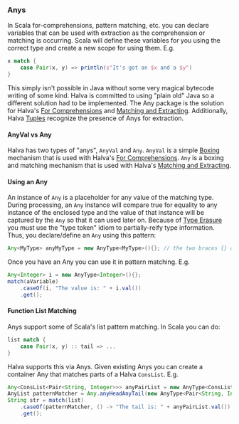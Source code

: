 ### Anys

In Scala for-comprehensions, pattern matching, etc. you can declare variables that can be used with extraction as the 
comprehension or matching is occurring. Scala will define these variables for you using the correct type and create a new scope for using them. E.g.

```scala
x match {
    case Pair(x, y) => println(s"It's got an $x and a $y")
}
```

This simply isn't possible in Java without some very magical bytecode writing of some kind. Halva is committed to using "plain old" 
Java so a different solution had to be implemented. The Any package is the solution for Halva's [For Comprehensions](../comprehension/README.md) and [Matching and Extracting](../matcher/README.md). Additionally, Halva [Tuples](../tuple/README.md) recognize the presence of Anys for extraction. 

#### AnyVal vs Any

Halva has two types of "anys", `AnyVal` and `Any`. `AnyVal` is a simple [Boxing](https://en.wikipedia.org/wiki/Object_type_(object-oriented_programming)#Boxing) mechanism that is used with Halva's [For Comprehensions](../comprehension/README.md). `Any` is a boxing and matching mechanism that is used with Halva's [Matching and Extracting](../matcher/README.md).

#### Using an Any

An instance of `Any` is a placeholder for any value of the matching type. During processing, an `Any` instance will compare true for 
equality to any instance of the enclosed type and the value of that instance will be captured by the `Any` so that it can used later on. Because of [Type Erasure](https://docs.oracle.com/javase/tutorial/java/generics/genMethods.html) you must use the "type token" idiom to partially-reify type information. Thus, you declare/define an `Any` using this pattern:

```java
Any<MyType> anyMyType = new AnyType<MyType>(){}; // the two braces {} are required
```

Once you have an Any you can use it in pattern matching. E.g.

```java
Any<Integer> i = new AnyType<Integer>(){};
match(aVariable)
    .caseOf(i, "The value is: " + i.val())
    .get();
```

#### Function List Matching

Anys support some of Scala's list pattern matching. In Scala you can do:

```scala
list match {
    case Pair(x, y) :: tail => ...
}
```

Halva supports this via Anys. Given existing Anys you can create a container Any that matches parts of a Halva `ConsList`. E.g.

```java
Any<ConsList<Pair<String, Integer>>> anyPairList = new AnyType<ConsList<Pair<String, Integer>>>(){};
AnyList patternMatcher = Any.anyHeadAnyTail(new AnyType<Pair<String, Integer>>(){}, anyPairList);
String str = match(list)
    .caseOf(patternMatcher, () -> "The tail is: " + anyPairList.val())
    .get();
```
